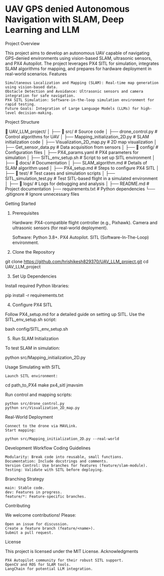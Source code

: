 # UAV GPS denied Autonomous Navigation with SLAM, Deep Learning and LLM

Project Overview

This project aims to develop an autonomous UAV capable of navigating GPS-denied environments using vision-based SLAM, ultrasonic sensors, and PX4 Autopilot. The project leverages PX4 SITL for simulation, integrates SLAM algorithms for mapping, and prepares for hardware deployment in real-world scenarios.
Features

    Simultaneous Localization and Mapping (SLAM): Real-time map generation using vision-based data.
    Obstacle Detection and Avoidance: Ultrasonic sensors and camera integration for safe navigation.
    PX4 SITL Simulation: Software-in-the-loop simulation environment for rapid testing.
    Future Goals: Integration of Large Language Models (LLMs) for high-level decision-making.

Project Structure

📁 UAV_LLM_project/
│
├── 📂 src/                  # Source code
│   ├── drone_control.py     # Control algorithms for UAV
│   ├── Mapping_initialization_2D.py  # SLAM initialization code
│   ├── Visualization_2D_map.py       # 2D map visualization
│   ├── Get_sensor_data.py            # Data acquisition from sensors
│
├── 📂 config/               # Configuration files
│   ├── PX4_params.yaml      # PX4 parameters for simulation
│   ├── SITL_env_setup.sh    # Script to set up SITL environment
│
├── 📂 docs/                 # Documentation
│   ├── SLAM_algorithm.md    # Details of SLAM algorithm used
│   ├── PX4_setup.md         # Steps to configure PX4 SITL
│
├── 📂 test/                 # Test cases and simulation scripts
│   ├── SITL_simulation_test.py  # Test SITL-based flight in a simulated environment
│
├── 📂 logs/                 # Logs for debugging and analysis
│
├── README.md                # Project documentation
├── requirements.txt         # Python dependencies
└── .gitignore               # Ignore unnecessary files

Getting Started
1. Prerequisites

    Hardware:
        PX4-compatible flight controller (e.g., Pixhawk).
        Camera and ultrasonic sensors (for real-world deployment).

    Software:
        Python 3.8+.
        PX4 Autopilot.
        SITL (Software-In-The-Loop) environment.

2. Clone the Repository

git clone https://github.com/hrishikesh829370/UAV_LLM_project.git
cd UAV_LLM_project

3. Set Up Dependencies

Install required Python libraries:

pip install -r requirements.txt

4. Configure PX4 SITL

Follow PX4_setup.md for a detailed guide on setting up SITL. Use the SITL_env_setup.sh script:

bash config/SITL_env_setup.sh

5. Run SLAM Initialization

To test SLAM in simulation:

python src/Mapping_initialization_2D.py

Usage
Simulating with SITL

    Launch SITL environment:

cd path_to_PX4
make px4_sitl jmavsim

Run control and mapping scripts:

    python src/drone_control.py
    python src/Visualization_2D_map.py

Real-World Deployment

    Connect to the drone via MAVLink.
    Start mapping:

    python src/Mapping_initialization_2D.py --real-world

Development Workflow
Coding Guidelines

    Modularity: Break code into reusable, small functions.
    Documentation: Include docstrings and comments.
    Version Control: Use branches for features (feature/slam-module).
    Testing: Validate with SITL before deploying.

Branching Strategy

    main: Stable code.
    dev: Features in progress.
    feature/*: Feature-specific branches.

Contributing

We welcome contributions! Please:

    Open an issue for discussion.
    Create a feature branch (feature/<name>).
    Submit a pull request.

License

This project is licensed under the MIT License.
Acknowledgments

    PX4 Autopilot community for their robust SITL support.
    OpenCV and ROS for SLAM tools.
    LangChain for potential LLM integration.
